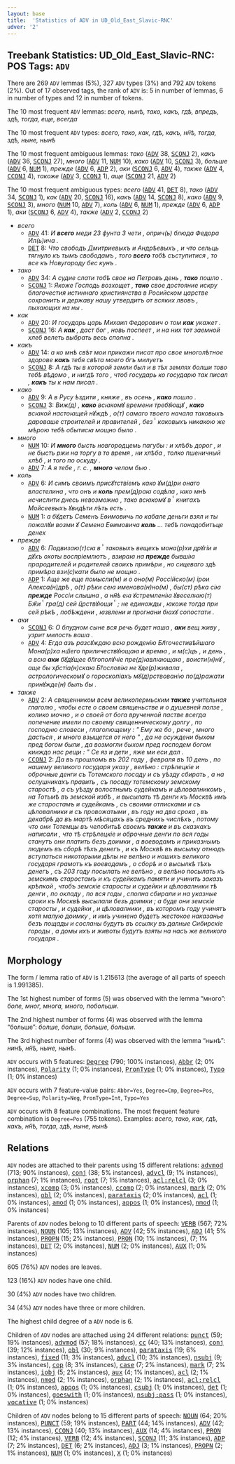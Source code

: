 ```yaml
---
layout: base
title:  'Statistics of ADV in UD_Old_East_Slavic-RNC'
udver: '2'
---
```


## Treebank Statistics: UD_Old_East_Slavic-RNC: POS Tags: `ADV`

There are 269 `ADV` lemmas (5%), 327 `ADV` types (3%) and 792 `ADV` tokens (2%).
Out of 17 observed tags, the rank of `ADV` is: 5 in number of lemmas, 6 in number of types and 12 in number of tokens.

The 10 most frequent `ADV` lemmas: <em>всего, нынѣ, тако, какъ, гдѣ, впредъ, здѣ, тогда, еще, всегда</em>

The 10 most frequent `ADV` types:  <em>всего, тако, как, гдѣ, какъ, нн҃ѣ, тогда, здѣ, ныне, нынѣ</em>

The 10 most frequent ambiguous lemmas: <em>тако</em> (<tt><a href="orv_rnc-pos-ADV.html">ADV</a></tt> 38, <tt><a href="orv_rnc-pos-SCONJ.html">SCONJ</a></tt> 2), <em>какъ</em> (<tt><a href="orv_rnc-pos-ADV.html">ADV</a></tt> 36, <tt><a href="orv_rnc-pos-SCONJ.html">SCONJ</a></tt> 27), <em>много</em> (<tt><a href="orv_rnc-pos-ADV.html">ADV</a></tt> 11, <tt><a href="orv_rnc-pos-NUM.html">NUM</a></tt> 10), <em>како</em> (<tt><a href="orv_rnc-pos-ADV.html">ADV</a></tt> 10, <tt><a href="orv_rnc-pos-SCONJ.html">SCONJ</a></tt> 3), <em>больше</em> (<tt><a href="orv_rnc-pos-ADV.html">ADV</a></tt> 6, <tt><a href="orv_rnc-pos-NUM.html">NUM</a></tt> 1), <em>прежде</em> (<tt><a href="orv_rnc-pos-ADV.html">ADV</a></tt> 6, <tt><a href="orv_rnc-pos-ADP.html">ADP</a></tt> 2), <em>аки</em> (<tt><a href="orv_rnc-pos-SCONJ.html">SCONJ</a></tt> 6, <tt><a href="orv_rnc-pos-ADV.html">ADV</a></tt> 4), <em>также</em> (<tt><a href="orv_rnc-pos-ADV.html">ADV</a></tt> 4, <tt><a href="orv_rnc-pos-CCONJ.html">CCONJ</a></tt> 4), <em>такоже</em> (<tt><a href="orv_rnc-pos-ADV.html">ADV</a></tt> 3, <tt><a href="orv_rnc-pos-CCONJ.html">CCONJ</a></tt> 1), <em>аще</em> (<tt><a href="orv_rnc-pos-SCONJ.html">SCONJ</a></tt> 21, <tt><a href="orv_rnc-pos-ADV.html">ADV</a></tt> 2)

The 10 most frequent ambiguous types:  <em>всего</em> (<tt><a href="orv_rnc-pos-ADV.html">ADV</a></tt> 41, <tt><a href="orv_rnc-pos-DET.html">DET</a></tt> 8), <em>тако</em> (<tt><a href="orv_rnc-pos-ADV.html">ADV</a></tt> 34, <tt><a href="orv_rnc-pos-SCONJ.html">SCONJ</a></tt> 1), <em>как</em> (<tt><a href="orv_rnc-pos-ADV.html">ADV</a></tt> 20, <tt><a href="orv_rnc-pos-SCONJ.html">SCONJ</a></tt> 16), <em>какъ</em> (<tt><a href="orv_rnc-pos-ADV.html">ADV</a></tt> 14, <tt><a href="orv_rnc-pos-SCONJ.html">SCONJ</a></tt> 8), <em>како</em> (<tt><a href="orv_rnc-pos-ADV.html">ADV</a></tt> 9, <tt><a href="orv_rnc-pos-SCONJ.html">SCONJ</a></tt> 3), <em>много</em> (<tt><a href="orv_rnc-pos-NUM.html">NUM</a></tt> 10, <tt><a href="orv_rnc-pos-ADV.html">ADV</a></tt> 7), <em>коль</em> (<tt><a href="orv_rnc-pos-ADV.html">ADV</a></tt> 6, <tt><a href="orv_rnc-pos-NUM.html">NUM</a></tt> 1), <em>прежде</em> (<tt><a href="orv_rnc-pos-ADV.html">ADV</a></tt> 6, <tt><a href="orv_rnc-pos-ADP.html">ADP</a></tt> 1), <em>аки</em> (<tt><a href="orv_rnc-pos-SCONJ.html">SCONJ</a></tt> 6, <tt><a href="orv_rnc-pos-ADV.html">ADV</a></tt> 4), <em>также</em> (<tt><a href="orv_rnc-pos-ADV.html">ADV</a></tt> 2, <tt><a href="orv_rnc-pos-CCONJ.html">CCONJ</a></tt> 2)


* <em>всего</em>
  * <tt><a href="orv_rnc-pos-ADV.html">ADV</a></tt> 41: <em>И <b>всего</b> меди 23 фунта 3 чети , оприч(ь) блюда Федора Ил(ь)ича .</em>
  * <tt><a href="orv_rnc-pos-DET.html">DET</a></tt> 8: <em>Что свободъ Дмитриевыхъ и Андрѣевыхъ , и что сельць тягнуло къ тымъ свободамъ , того <b>всего</b> тобѣ съступитися , то все къ Новугороду бес кунъ .</em>
* <em>тако</em>
  * <tt><a href="orv_rnc-pos-ADV.html">ADV</a></tt> 34: <em>А судие слати тобѣ свое на Петровъ день , <b>тако</b> пошло .</em>
  * <tt><a href="orv_rnc-pos-SCONJ.html">SCONJ</a></tt> 1: <em>Якоже Господь возхощет , <b>тако</b> свое достояние искру благочестия истиннаго християнства в Росийском царстве сохранитъ и державу нашу утвердитъ от всяких лвовъ , пыхающих на ны .</em>
* <em>как</em>
  * <tt><a href="orv_rnc-pos-ADV.html">ADV</a></tt> 20: <em>И государь царь Михаил Федорович о том <b>как</b> укажет .</em>
  * <tt><a href="orv_rnc-pos-SCONJ.html">SCONJ</a></tt> 16: <em>А <b>как</b> , даст бог , новь поспеет , и на них тот заемной хлеб велеть выбрать весь сполна .</em>
* <em>какъ</em>
  * <tt><a href="orv_rnc-pos-ADV.html">ADV</a></tt> 14: <em>а ко мнѣ свѣт мои прикажи писат про свое многолѣтное здорове <b>какъ</b> тебя свѣта моего бгъ милуетъ</em>
  * <tt><a href="orv_rnc-pos-SCONJ.html">SCONJ</a></tt> 8: <em>А гдѣ ты в которой земли был и в тѣх землях болши тово тебѣ вѣдомо , и нигдѣ того , чтоб государь ко государю так писал , <b>какъ</b> ты к нам писал .</em>
* <em>како</em>
  * <tt><a href="orv_rnc-pos-ADV.html">ADV</a></tt> 9: <em>А в Русу ѣздити , княже , въ осень , <b>како</b> пошло .</em>
  * <tt><a href="orv_rnc-pos-SCONJ.html">SCONJ</a></tt> 3: <em>Виж(д) , <b>како</b> всꙗкомꙋ времени требꙋющꙋ , <b>како</b> всꙗкой настоꙗщей нꙋждѣ , о(т) самаго твоего начала таковыхъ дароваше строителей и правителей , безⸯ каковыхъ никакою же мѣрою тебѣ обытисꙗ мощно было .</em>
* <em>много</em>
  * <tt><a href="orv_rnc-pos-NUM.html">NUM</a></tt> 10: <em>И <b>много</b> бысть новгородцемь пагубы : и хлѣбъ дорог , и не бысть ржи на торгу в то время , ни хлѣба , толко пшеничный хлѣб , и того по оскуду .</em>
  * <tt><a href="orv_rnc-pos-ADV.html">ADV</a></tt> 7: <em>А я тебе , г. с. , <b>много</b> челом бью .</em>
* <em>коль</em>
  * <tt><a href="orv_rnc-pos-ADV.html">ADV</a></tt> 6: <em>И симъ своимъ присꙋтствіемъ како ꙋм(д)ри онаго властелина , что онъ и <b>коль</b> прем(д)раꙗ содѣла , ꙗко мнѣ исчислити днесь невозможно , тако всꙗкомꙋ вⸯ книгахъ Мойсеевыхъ ꙋвидѣти лѣть есть .</em>
  * <tt><a href="orv_rnc-pos-NUM.html">NUM</a></tt> 1: <em>а бꙋдетъ Семенъ Еѳимовичь по кабале деньги взял и ты пожалꙋи возми ꙋ Семена Еѳимовича <b>коль</b> ... тебѣ понадобитъце денех</em>
* <em>прежде</em>
  * <tt><a href="orv_rnc-pos-ADV.html">ADV</a></tt> 6: <em>Подвизаю(т)сꙗ вⸯ таковыхъ вещехъ мона(р)хи дрꙋгіи и дꙋхъ охоты воспріемлютъ , взираꙗ на <b>прежде</b> бывшіꙗ прародителей и родителей своихъ примѣри , но сицеваго здѣ примѣра взи(с)кати было не мощно .</em>
  * <tt><a href="orv_rnc-pos-ADP.html">ADP</a></tt> 1: <em>Аще же еще помысли(м) и о оно(м) Россійско(м) ірои Алекса(н)дрѣ , о(т) рѣки сеꙗ именова(н)но(м) , бы(ст) рѣка сіꙗ <b>прежде</b> Россіи слышна , а нн҃ѣ еꙗ ꙋстремленіꙗ ꙋвеселꙗю(т) Бж҃иⸯ гра(д) сей ц҃рствꙋющиⸯ ; не единожды , ꙗкоже тогда при сей рѣкѣ , побѣждени , ꙗзвлени и прогнани бꙗхꙋ сопостати .</em>
* <em>аки</em>
  * <tt><a href="orv_rnc-pos-SCONJ.html">SCONJ</a></tt> 6: <em>О блудном сыне вся речь будет наша , <b>аки</b> вещ живу , узрит милость ваша .</em>
  * <tt><a href="orv_rnc-pos-ADV.html">ADV</a></tt> 4: <em>Егда азъ разсꙋждаю всꙗ рожденію Бл҃гочестивѣйшаго Мона(р)ха нш҃его приличествꙋющаꙗ и времꙗ , и м(с)цъ , и день , а всꙗ <b>аки</b> бꙋдꙋщее бл҃гополꙋчіе пре(д)ꙗвлꙗющаꙗ , воисти(н)нꙋ , аще бы хр҃стіа(н)скаꙗ Бг҃ословіꙗ не ꙋде(р)живала , астрологическомꙋ о гороскопіахъ мꙋ(д)рствованію по(д)ражати принꙋжде(н) былъ бы .</em>
* <em>также</em>
  * <tt><a href="orv_rnc-pos-ADV.html">ADV</a></tt> 2: <em>А священником всем великопермьским <b>также</b> учительная глаголю , чтобы есте о своем священьстве и о душевней ползе , колико мочно , и о своей от бога врученной пастве всегда попечение имели по своему священническому долгу , по господню словеси , глаголющему : " Ему же бо , рече , много дасться , и много взыщется от него " , да не осуждени быхом пред богом были , да возмогли быхом пред господем богом кииждо нас рещи : " Се яз и дети , яже ми еси дал .</em>
  * <tt><a href="orv_rnc-pos-CCONJ.html">CCONJ</a></tt> 2: <em>Да въ прошломъ въ 202 году , февраля въ 10 день , по нашему великого государя указу , велѣно : стрѣлецкіе и оброчные денги съ Тотемского посаду и съ уѣзду сбирать , а на ослушникахъ править , съ посаду тотемскому земскому старостѣ , а съ уѣзду волостнымъ судейкамъ и цѣловалникомъ , на Тотьмѣ въ земской избѣ , и высылать тѣ денги къ Москвѣ имъ же старостамъ и судейкамъ , съ своими отписками и съ цѣловалники и съ провожатыми , въ году на два срока , въ декабрѣ да въ мартѣ мѣсяцахъ въ среднихъ числѣхъ , потому что они Тотемцы въ челобитьѣ своемъ <b>также</b> и въ сказкахъ написали , что тѣ стрѣлецкіе и оброчные денги по вся годы станутъ они платить безъ доимки , а воеводамъ и приказнымъ людемъ въ сборѣ тѣхъ денегъ , и къ Москвѣ въ высылку отнюдъ вступаться никоторыми дѣлы не велѣно и нашихъ великого государя грамотъ къ воеводамъ , о сборѣ и о высылкѣ тѣхъ денегъ , съ 203 году посылать не велѣно , а велѣно посылать къ земскимъ старостамъ и къ судейкамъ памяти и учинить заказъ крѣпкой , чтобъ земскіе старосты и судейки и цѣловалники тѣ денги , по окладу , по вся годы , сполна сбирали и на указные сроки къ Москвѣ высылали безъ доимки ; а буде они земскіе старосты , и судейки , и цѣловалники , въ которомъ году учинятъ хотя малую доимку , и имъ учинено будетъ жестокое наказанье безъ пощады и сосланы будутъ въ ссылку въ далные Сибирскіе городы , а домы ихъ и животы будутъ взяты на насъ же великого государя .</em>

## Morphology

The form / lemma ratio of `ADV` is 1.215613 (the average of all parts of speech is 1.991385).

The 1st highest number of forms (5) was observed with the lemma “много”: <em>боле, мног, многа, много, побольши</em>.

The 2nd highest number of forms (4) was observed with the lemma “больше”: <em>болше, болши, больше, больши</em>.

The 3rd highest number of forms (4) was observed with the lemma “нынѣ”: <em>нинѣ, нн҃ѣ, ныне, нынѣ</em>.

`ADV` occurs with 5 features: <tt><a href="orv_rnc-feat-Degree.html">Degree</a></tt> (790; 100% instances), <tt><a href="orv_rnc-feat-Abbr.html">Abbr</a></tt> (2; 0% instances), <tt><a href="orv_rnc-feat-Polarity.html">Polarity</a></tt> (1; 0% instances), <tt><a href="orv_rnc-feat-PronType.html">PronType</a></tt> (1; 0% instances), <tt><a href="orv_rnc-feat-Typo.html">Typo</a></tt> (1; 0% instances)

`ADV` occurs with 7 feature-value pairs: `Abbr=Yes`, `Degree=Cmp`, `Degree=Pos`, `Degree=Sup`, `Polarity=Neg`, `PronType=Int`, `Typo=Yes`

`ADV` occurs with 8 feature combinations.
The most frequent feature combination is `Degree=Pos` (755 tokens).
Examples: <em>всего, тако, как, гдѣ, какъ, нн҃ѣ, тогда, здѣ, ныне, нынѣ</em>


## Relations

`ADV` nodes are attached to their parents using 15 different relations: <tt><a href="orv_rnc-dep-advmod.html">advmod</a></tt> (713; 90% instances), <tt><a href="orv_rnc-dep-conj.html">conj</a></tt> (38; 5% instances), <tt><a href="orv_rnc-dep-advcl.html">advcl</a></tt> (9; 1% instances), <tt><a href="orv_rnc-dep-orphan.html">orphan</a></tt> (7; 1% instances), <tt><a href="orv_rnc-dep-root.html">root</a></tt> (7; 1% instances), <tt><a href="orv_rnc-dep-acl-relcl.html">acl:relcl</a></tt> (3; 0% instances), <tt><a href="orv_rnc-dep-xcomp.html">xcomp</a></tt> (3; 0% instances), <tt><a href="orv_rnc-dep-ccomp.html">ccomp</a></tt> (2; 0% instances), <tt><a href="orv_rnc-dep-mark.html">mark</a></tt> (2; 0% instances), <tt><a href="orv_rnc-dep-obl.html">obl</a></tt> (2; 0% instances), <tt><a href="orv_rnc-dep-parataxis.html">parataxis</a></tt> (2; 0% instances), <tt><a href="orv_rnc-dep-acl.html">acl</a></tt> (1; 0% instances), <tt><a href="orv_rnc-dep-amod.html">amod</a></tt> (1; 0% instances), <tt><a href="orv_rnc-dep-appos.html">appos</a></tt> (1; 0% instances), <tt><a href="orv_rnc-dep-nmod.html">nmod</a></tt> (1; 0% instances)

Parents of `ADV` nodes belong to 10 different parts of speech: <tt><a href="orv_rnc-pos-VERB.html">VERB</a></tt> (567; 72% instances), <tt><a href="orv_rnc-pos-NOUN.html">NOUN</a></tt> (105; 13% instances), <tt><a href="orv_rnc-pos-ADV.html">ADV</a></tt> (42; 5% instances), <tt><a href="orv_rnc-pos-ADJ.html">ADJ</a></tt> (41; 5% instances), <tt><a href="orv_rnc-pos-PROPN.html">PROPN</a></tt> (15; 2% instances), <tt><a href="orv_rnc-pos-PRON.html">PRON</a></tt> (10; 1% instances),  (7; 1% instances), <tt><a href="orv_rnc-pos-DET.html">DET</a></tt> (2; 0% instances), <tt><a href="orv_rnc-pos-NUM.html">NUM</a></tt> (2; 0% instances), <tt><a href="orv_rnc-pos-AUX.html">AUX</a></tt> (1; 0% instances)

605 (76%) `ADV` nodes are leaves.

123 (16%) `ADV` nodes have one child.

30 (4%) `ADV` nodes have two children.

34 (4%) `ADV` nodes have three or more children.

The highest child degree of a `ADV` node is 6.

Children of `ADV` nodes are attached using 24 different relations: <tt><a href="orv_rnc-dep-punct.html">punct</a></tt> (59; 19% instances), <tt><a href="orv_rnc-dep-advmod.html">advmod</a></tt> (57; 18% instances), <tt><a href="orv_rnc-dep-cc.html">cc</a></tt> (40; 13% instances), <tt><a href="orv_rnc-dep-conj.html">conj</a></tt> (39; 12% instances), <tt><a href="orv_rnc-dep-obl.html">obl</a></tt> (30; 9% instances), <tt><a href="orv_rnc-dep-parataxis.html">parataxis</a></tt> (19; 6% instances), <tt><a href="orv_rnc-dep-fixed.html">fixed</a></tt> (11; 3% instances), <tt><a href="orv_rnc-dep-advcl.html">advcl</a></tt> (10; 3% instances), <tt><a href="orv_rnc-dep-nsubj.html">nsubj</a></tt> (9; 3% instances), <tt><a href="orv_rnc-dep-cop.html">cop</a></tt> (8; 3% instances), <tt><a href="orv_rnc-dep-case.html">case</a></tt> (7; 2% instances), <tt><a href="orv_rnc-dep-mark.html">mark</a></tt> (7; 2% instances), <tt><a href="orv_rnc-dep-iobj.html">iobj</a></tt> (5; 2% instances), <tt><a href="orv_rnc-dep-aux.html">aux</a></tt> (4; 1% instances), <tt><a href="orv_rnc-dep-acl.html">acl</a></tt> (2; 1% instances), <tt><a href="orv_rnc-dep-nmod.html">nmod</a></tt> (2; 1% instances), <tt><a href="orv_rnc-dep-orphan.html">orphan</a></tt> (2; 1% instances), <tt><a href="orv_rnc-dep-acl-relcl.html">acl:relcl</a></tt> (1; 0% instances), <tt><a href="orv_rnc-dep-appos.html">appos</a></tt> (1; 0% instances), <tt><a href="orv_rnc-dep-csubj.html">csubj</a></tt> (1; 0% instances), <tt><a href="orv_rnc-dep-det.html">det</a></tt> (1; 0% instances), <tt><a href="orv_rnc-dep-goeswith.html">goeswith</a></tt> (1; 0% instances), <tt><a href="orv_rnc-dep-nsubj-pass.html">nsubj:pass</a></tt> (1; 0% instances), <tt><a href="orv_rnc-dep-vocative.html">vocative</a></tt> (1; 0% instances)

Children of `ADV` nodes belong to 15 different parts of speech: <tt><a href="orv_rnc-pos-NOUN.html">NOUN</a></tt> (64; 20% instances), <tt><a href="orv_rnc-pos-PUNCT.html">PUNCT</a></tt> (59; 19% instances), <tt><a href="orv_rnc-pos-PART.html">PART</a></tt> (44; 14% instances), <tt><a href="orv_rnc-pos-ADV.html">ADV</a></tt> (42; 13% instances), <tt><a href="orv_rnc-pos-CCONJ.html">CCONJ</a></tt> (40; 13% instances), <tt><a href="orv_rnc-pos-AUX.html">AUX</a></tt> (14; 4% instances), <tt><a href="orv_rnc-pos-PRON.html">PRON</a></tt> (12; 4% instances), <tt><a href="orv_rnc-pos-VERB.html">VERB</a></tt> (12; 4% instances), <tt><a href="orv_rnc-pos-SCONJ.html">SCONJ</a></tt> (11; 3% instances), <tt><a href="orv_rnc-pos-ADP.html">ADP</a></tt> (7; 2% instances), <tt><a href="orv_rnc-pos-DET.html">DET</a></tt> (6; 2% instances), <tt><a href="orv_rnc-pos-ADJ.html">ADJ</a></tt> (3; 1% instances), <tt><a href="orv_rnc-pos-PROPN.html">PROPN</a></tt> (2; 1% instances), <tt><a href="orv_rnc-pos-NUM.html">NUM</a></tt> (1; 0% instances), <tt><a href="orv_rnc-pos-X.html">X</a></tt> (1; 0% instances)

